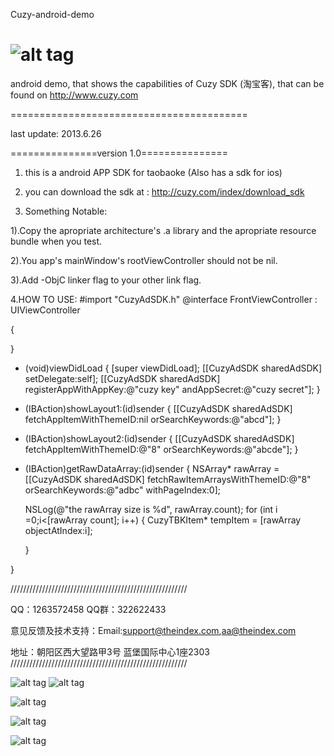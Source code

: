 Cuzy-android-demo

![alt tag](https://raw.github.com/TheIndex/Cuzy-iOS-demo/master/pic/0.png)
=============

android demo, that shows the capabilities of Cuzy SDK (淘宝客), that can be found on http://www.cuzy.com

=========================================

last update: 2013.6.26

===============version 1.0===============

1.  this is a android APP SDK for taobaoke (Also has a sdk for ios)

2.  you can download the sdk at : http://cuzy.com/index/download_sdk

3.  Something Notable:

   1).Copy the apropriate architecture's .a library and the apropriate resource bundle when you test.

   2).You app's mainWindow's rootViewController should not be nil.

   3).Add -ObjC linker flag to your other link flag.


4.HOW TO USE:
#import "CuzyAdSDK.h"
@interface FrontViewController : UIViewController<CuzyAdSDKDelegate>

{
    
}


- (void)viewDidLoad
{
    [super viewDidLoad];
    [[CuzyAdSDK sharedAdSDK] setDelegate:self];
    [[CuzyAdSDK sharedAdSDK] registerAppWithAppKey:@"cuzy key"   andAppSecret:@"cuzy secret"];
}


- (IBAction)showLayout1:(id)sender {
    [[CuzyAdSDK sharedAdSDK] fetchAppItemWithThemeID:nil orSearchKeywords:@"abcd"];
}
- (IBAction)showLayout2:(id)sender {
    [[CuzyAdSDK sharedAdSDK] fetchAppItemWithThemeID:@"8" orSearchKeywords:@"abcde"];
}
- (IBAction)getRawDataArray:(id)sender {
   NSArray* rawArray  = [[CuzyAdSDK sharedAdSDK] fetchRawItemArraysWithThemeID:@"8" orSearchKeywords:@"adbc" withPageIndex:0];
    
    NSLog(@"the rawArray size is %d", rawArray.count);
    for (int i =0;i<[rawArray count]; i++) {
        CuzyTBKItem* tempItem = [rawArray objectAtIndex:i];
        
    }

}



////////////////////////////////////////////////////////

QQ：1263572458 QQ群：322622433

意见反馈及技术支持：Email:support@theindex.com,aa@theindex.com

地址：朝阳区西大望路甲3号 蓝堡国际中心1座2303
////////////////////////////////////////////////////////

![alt tag](https://raw.github.com/TheIndex/Cuzy-iOS-demo/master/pic/1.png) ![alt tag](https://raw.github.com/TheIndex/Cuzy-iOS-demo/master/pic/5.png)

![alt tag](https://raw.github.com/TheIndex/Cuzy-iOS-demo/master/pic/2.png)

![alt tag](https://raw.github.com/TheIndex/Cuzy-iOS-demo/master/pic/3.png)

![alt tag](https://raw.github.com/TheIndex/Cuzy-iOS-demo/master/pic/4.png)
